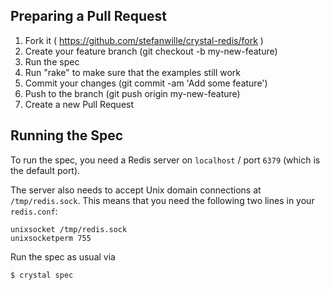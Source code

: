## Preparing a Pull Request

1. Fork it ( https://github.com/stefanwille/crystal-redis/fork )
2. Create your feature branch (git checkout -b my-new-feature)
3. Run the spec
4. Run "rake" to make sure that the examples still work
5. Commit your changes (git commit -am 'Add some feature')
6. Push to the branch (git push origin my-new-feature)
7. Create a new Pull Request



## Running the Spec

To run the spec, you need a Redis server on `localhost` / port `6379` (which is the default port).

The server also needs to accept Unix domain connections at `/tmp/redis.sock`. This means that you need the following two lines in your `redis.conf`:

```
unixsocket /tmp/redis.sock
unixsocketperm 755
```

Run the spec as usual via

```bash
$ crystal spec
```


